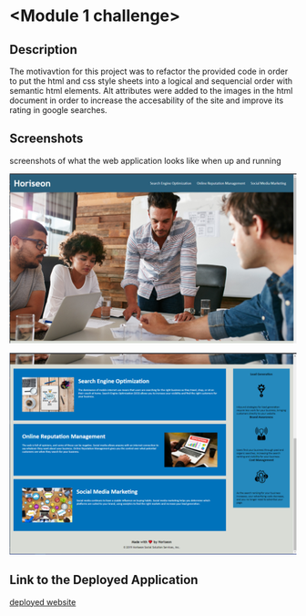 # <Module 1 challenge>

## Description

The motivavtion for this project was to refactor the provided code in order to put the html and css style sheets into a logical and sequencial order with semantic html elements. Alt attributes were added to the images in the html document in order to increase the accesability of the site and improve its rating in google searches.  

## Screenshots

screenshots of what the web application looks like when up and running 

![top half of the web page](assets/images/screenshot-of-site-1.PNG)

![bottom half of the web page](assets/images/screenshot-of-site-2.PNG)

## Link to the Deployed Application

[deployed website](https://elissamaine.github.io/maine-challenge-1/)
